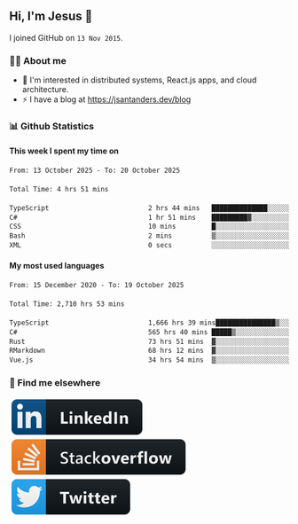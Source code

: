 ## Hi, I'm Jesus 👋

I joined GitHub on `13 Nov 2015`.

<!-- Talking about you -->

### 👨‍💻 About me

- 👦 I'm interested in distributed systems, React.js apps, and cloud architecture.
- ⚡️ I have a blog at <https://jsantanders.dev/blog>

### 📊 Github Statistics

#### This week I spent my time on

<!--START_SECTION:weekly-->

```txt
From: 13 October 2025 - To: 20 October 2025

Total Time: 4 hrs 51 mins

TypeScript                         2 hrs 44 mins   ██████████████░░░░░░░░░░░   56.55 %
C#                                 1 hr 51 mins    █████████▓░░░░░░░░░░░░░░░   38.46 %
CSS                                10 mins         █░░░░░░░░░░░░░░░░░░░░░░░░   03.55 %
Bash                               2 mins          ▒░░░░░░░░░░░░░░░░░░░░░░░░   00.93 %
XML                                0 secs          ░░░░░░░░░░░░░░░░░░░░░░░░░   00.34 %
```

<!--END_SECTION:weekly-->

#### My most used languages

<!--START_SECTION:alltime-->

```txt
From: 15 December 2020 - To: 19 October 2025

Total Time: 2,710 hrs 53 mins

TypeScript                         1,666 hrs 39 mins███████████████▒░░░░░░░░░   61.48 %
C#                                 565 hrs 40 mins █████▒░░░░░░░░░░░░░░░░░░░   20.87 %
Rust                               73 hrs 51 mins  ▓░░░░░░░░░░░░░░░░░░░░░░░░   02.72 %
RMarkdown                          68 hrs 12 mins  ▓░░░░░░░░░░░░░░░░░░░░░░░░   02.52 %
Vue.js                             34 hrs 54 mins  ▒░░░░░░░░░░░░░░░░░░░░░░░░   01.29 %
```

<!--END_SECTION:alltime-->

### 📢 Find me elsewhere

<p>
  <a target="_blank" href="https://linkedin.com/in/jsantanders">
    <img src="https://github.com/jsantanders/jsantanders/blob/master/img/linkedin.svg" alt="LinkedIn" style="vertical-align:top; margin:4px">
  </a>
  
  <a target="_blank" href="https://stackoverflow.com/users/7318331/jesus-santander">
    <img src="https://github.com/jsantanders/jsantanders/blob/master/img/stackoverflow.svg" alt="StackOverflow" style="vertical-align:top; margin:4px">
  </a>
  
  <a target="_blank" href="http://twitter.com/jsantanders">
    <img src="https://github.com/jsantanders/jsantanders/blob/master/img/twitter.svg" alt="Twitter" style="vertical-align:top; margin:4px">
  </a>
</p>
